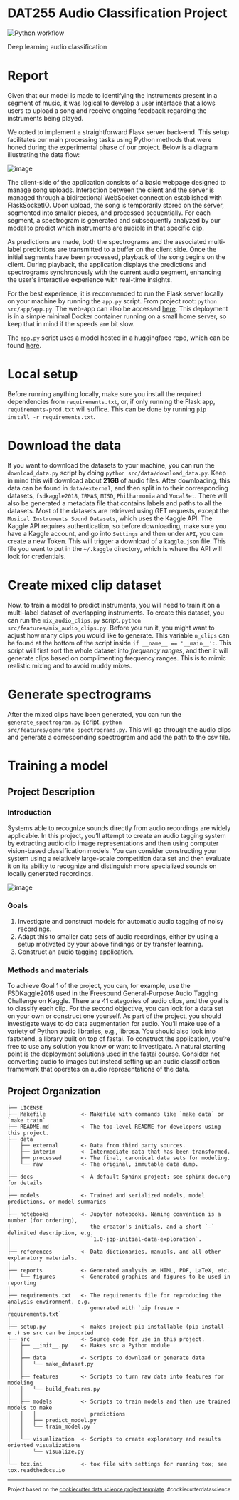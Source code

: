 DAT255 Audio Classification Project
==============================

![Python workflow](https://github.com/oygarden/dat255-audio_project-g11/actions/workflows/python-app.yml/badge.svg)

Deep learning audio classification

# Report

Given that our model is made to identifying the instruments present in a segment of music, it was logical to develop a user interface that allows users to upload a song and receive ongoing feedback regarding the instruments being played.

We opted to implement a straightforward Flask server back-end. This setup facilitates our main processing tasks using Python methods that were honed during the experimental phase of our project. Below is a diagram illustrating the data flow:

![image](https://github.com/oygarden/dat255-audio_project-g11/assets/89018956/d9542eff-7ece-4dd9-a5d5-c57f068c62b1)

The client-side of the application consists of a basic webpage designed to manage song uploads. Interaction between the client and the server is managed through a bidirectional WebSocket connection established with FlaskSocketIO. Upon upload, the song is temporarily stored on the server, segmented into smaller pieces, and processed sequentially. For each segment, a spectrogram is generated and subsequently analyzed by our model to predict which instruments are audible in that specific clip.

As predictions are made, both the spectrograms and the associated multi-label predictions are transmitted to a buffer on the client side. Once the initial segments have been processed, playback of the song begins on the client. During playback, the application displays the predictions and spectrograms synchronously with the current audio segment, enhancing the user's interactive experience with real-time insights.

For the best experience, it is recommended to run the Flask server locally on your machine by running the `app.py` script. From project root: `python src/app/app.py`. The web-app can also be accessed [here](https://flask.onegard.no/). This deployment is in a simple minimal Docker container running on a small home server, so keep that in mind if the speeds are bit slow. 

The `app.py` script uses a model hosted in a huggingface repo, which can be found [here](https://huggingface.co/gruppe11/audio-classifier/tree/main). 
# Local setup

Before running anything locally, make sure you install the required dependencies from `requirements.txt`, or, if only running the Flask app, `requirements-prod.txt` will suffice. This can be done by running `pip install -r requirements.txt`.

# Download the data

If you want to download the datasets to your machine, you can run the `download_data.py` script by doing `python src/data/download_data.py`. Keep in mind this will download about __21GB__ of audio files. After downloading, this data can be found in `data/external`, and then split in to their corresponding datasets, `fsdkaggle2018`, `IRMAS`, `MISD`, `Philharmonia` and `VocalSet`. There will also be generated a metadata file that contains labels and paths to all the datasets. Most of the datasets are retrieved using GET requests, except the `Musical Instruments Sound Datasets`, which uses the Kaggle API. The Kaggle API requires authentication, so before downloading, make sure you have a Kaggle account, and go into `Settings` and then under `API`, you can create a new Token. This will trigger a download of a `kaggle.json` file. This file you want to put in the `~/.kaggle` directory, which is where the API will look for credentials. 

# Create mixed clip dataset

Now, to train a model to predict instruments, you will need to train it on a multi-label dataset of overlapping instruments. To create this dataset, you can run the `mix_audio_clips.py` script. `python src/features/mix_audio_clips.py`. Before you run it, you might want to adjust how many clips you would like to generate. This variable `n_clips` can be found at the bottom of the script inside `if __name__ == '__main__':`. This script will first sort the whole dataset into _frequency ranges_, and then it will generate clips based on complimenting frequency ranges. This is to mimic realistic mixing and to avoid muddy mixes.  

# Generate spectrograms

After the mixed clips have been generated, you can run the `generate_spectrogram.py` script. `python src/features/generate_spectrograms.py`. This will go through the audio clips and generate a corresponding spectrogram and add the path to the csv file. 

# Training a model



Project Description
------------

### Introduction

Systems able to recognize sounds directly from audio recordings are widely applicable. In this project, you’ll attempt to create an audio tagging system by extracting audio clip image representations and then using computer vision-based classification models. You can consider constructing your system using a relatively large-scale competition data set and then evaluate it on its ability to recognize and distinguish more specialized sounds on locally generated recordings.

![image](https://github.com/oygarden/dat255-audio_project-g11/assets/89018956/94dde56e-82ef-4d63-8b65-615657c9713a)

### Goals

1. Investigate and construct models for automatic audio tagging of noisy recordings.
2. Adapt this to smaller data sets of audio recordings, either by using a setup motivated by your above findings or by transfer learning.
3. Construct an audio tagging application.

### Methods and materials

To achieve Goal 1 of the project, you can, for example, use the FSDKaggle2018 used in the Freesound General-Purpose Audio Tagging Challenge on Kaggle. There are 41 categories of audio clips, and the goal is to classify each clip. For the second objective, you can look for a data set on your own or construct one yourself. As part of the project, you should investigate ways to do data augmentation for audio. You’ll make use of a variety of Python audio libraries, e.g., librosa. You should also look into fastxtend, a library built on top of fastai. To construct the application, you’re free to use any solution you know or want to investigate. A natural starting point is the deployment solutions used in the fastai course. Consider not converting audio to images but instead setting up an audio classification framework that operates on audio representations of the data.


Project Organization
------------

    ├── LICENSE
    ├── Makefile           <- Makefile with commands like `make data` or `make train`
    ├── README.md          <- The top-level README for developers using this project.
    ├── data
    │   ├── external       <- Data from third party sources.
    │   ├── interim        <- Intermediate data that has been transformed.
    │   ├── processed      <- The final, canonical data sets for modeling.
    │   └── raw            <- The original, immutable data dump.
    │
    ├── docs               <- A default Sphinx project; see sphinx-doc.org for details
    │
    ├── models             <- Trained and serialized models, model predictions, or model summaries
    │
    ├── notebooks          <- Jupyter notebooks. Naming convention is a number (for ordering),
    │                         the creator's initials, and a short `-` delimited description, e.g.
    │                         `1.0-jqp-initial-data-exploration`.
    │
    ├── references         <- Data dictionaries, manuals, and all other explanatory materials.
    │
    ├── reports            <- Generated analysis as HTML, PDF, LaTeX, etc.
    │   └── figures        <- Generated graphics and figures to be used in reporting
    │
    ├── requirements.txt   <- The requirements file for reproducing the analysis environment, e.g.
    │                         generated with `pip freeze > requirements.txt`
    │
    ├── setup.py           <- makes project pip installable (pip install -e .) so src can be imported
    ├── src                <- Source code for use in this project.
    │   ├── __init__.py    <- Makes src a Python module
    │   │
    │   ├── data           <- Scripts to download or generate data
    │   │   └── make_dataset.py
    │   │
    │   ├── features       <- Scripts to turn raw data into features for modeling
    │   │   └── build_features.py
    │   │
    │   ├── models         <- Scripts to train models and then use trained models to make
    │   │   │                 predictions
    │   │   ├── predict_model.py
    │   │   └── train_model.py
    │   │
    │   └── visualization  <- Scripts to create exploratory and results oriented visualizations
    │       └── visualize.py
    │
    └── tox.ini            <- tox file with settings for running tox; see tox.readthedocs.io


--------

<p><small>Project based on the <a target="_blank" href="https://drivendata.github.io/cookiecutter-data-science/">cookiecutter data science project template</a>. #cookiecutterdatascience</small></p>
